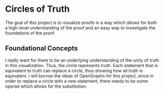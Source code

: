 # Circles of Truth

The goal of this project is to visualize proofs in a way which allows for both a
high-level understanding of the proof and an easy way to investigate the
foundations of the proof. 

## Foundational Concepts

I really want for there to be an underlying understanding of the unity of truth 
in this visualization. Thus, the circle represents truth. Each statement that is
equivalent to truth can replace a circle, thus showing how all truth is
equivalent. I will borrow the ideas of OpenGraphs for this project, since in
order to replace a circle with a new statement, there needs to be some operad 
which allows for the substitution.
